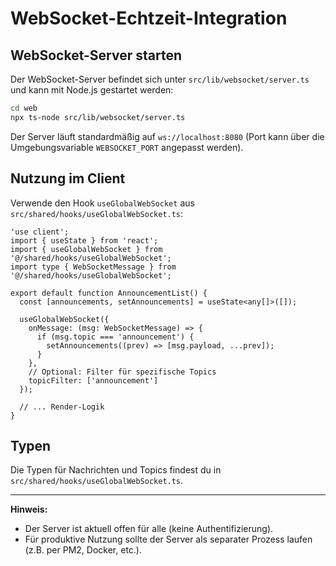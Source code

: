 # WebSocket-Echtzeit-Integration

## WebSocket-Server starten

Der WebSocket-Server befindet sich unter `src/lib/websocket/server.ts` und kann mit Node.js gestartet werden:

```bash
cd web
npx ts-node src/lib/websocket/server.ts
```

Der Server läuft standardmäßig auf `ws://localhost:8080` (Port kann über die Umgebungsvariable `WEBSOCKET_PORT` angepasst werden).

## Nutzung im Client

Verwende den Hook `useGlobalWebSocket` aus `src/shared/hooks/useGlobalWebSocket.ts`:

```tsx
'use client';
import { useState } from 'react';
import { useGlobalWebSocket } from '@/shared/hooks/useGlobalWebSocket';
import type { WebSocketMessage } from '@/shared/hooks/useGlobalWebSocket';

export default function AnnouncementList() {
  const [announcements, setAnnouncements] = useState<any[]>([]);

  useGlobalWebSocket({
    onMessage: (msg: WebSocketMessage) => {
      if (msg.topic === 'announcement') {
        setAnnouncements((prev) => [msg.payload, ...prev]);
      }
    },
    // Optional: Filter für spezifische Topics
    topicFilter: ['announcement']
  });

  // ... Render-Logik
}
```

## Typen

Die Typen für Nachrichten und Topics findest du in `src/shared/hooks/useGlobalWebSocket.ts`.

---

**Hinweis:**
- Der Server ist aktuell offen für alle (keine Authentifizierung).
- Für produktive Nutzung sollte der Server als separater Prozess laufen (z.B. per PM2, Docker, etc.). 